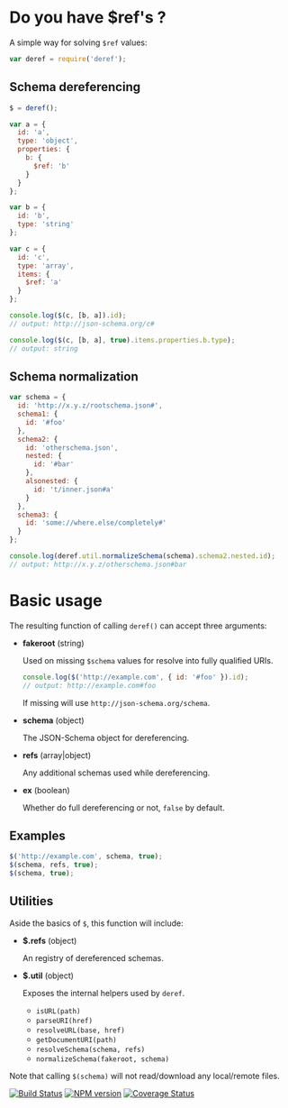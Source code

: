 Do you have $ref's ?
====================

A simple way for solving `$ref` values:

```javascript
var deref = require('deref');
```

Schema dereferencing
--------------------

```javascript
$ = deref();

var a = {
  id: 'a',
  type: 'object',
  properties: {
    b: {
      $ref: 'b'
    }
  }
};

var b = {
  id: 'b',
  type: 'string'
};

var c = {
  id: 'c',
  type: 'array',
  items: {
    $ref: 'a'
  }
};

console.log($(c, [b, a]).id);
// output: http://json-schema.org/c#

console.log($(c, [b, a], true).items.properties.b.type);
// output: string
```

Schema normalization
--------------------

```javascript
var schema = {
  id: 'http://x.y.z/rootschema.json#',
  schema1: {
    id: '#foo'
  },
  schema2: {
    id: 'otherschema.json',
    nested: {
      id: '#bar'
    },
    alsonested: {
      id: 't/inner.json#a'
    }
  },
  schema3: {
    id: 'some://where.else/completely#'
  }
};

console.log(deref.util.normalizeSchema(schema).schema2.nested.id);
// output: http://x.y.z/otherschema.json#bar
```


Basic usage
===========

The resulting function of calling `deref()` can accept three arguments:

- **fakeroot** (string)

  Used on missing `$schema` values for resolve into fully qualified URIs.

  ```javascript
  console.log($('http://example.com', { id: '#foo' }).id);
  // output: http://example.com#foo
  ```

  If missing will use `http://json-schema.org/schema`.

- **schema** (object)

  The JSON-Schema object for dereferencing.

- **refs** (array|object)

  Any additional schemas used while dereferencing.

- **ex** (boolean)

  Whether do full dereferencing or not, `false` by default.

Examples
--------

```javascript
$('http://example.com', schema, true);
$(schema, refs, true);
$(schema, true);
```

Utilities
---------

Aside the basics of `$`, this function will include:

- **$.refs** (object)

  An registry of dereferenced schemas.

- **$.util** (object)

  Exposes the internal helpers used by `deref`.

  - `isURL(path)`
  - `parseURI(href)`
  - `resolveURL(base, href)`
  - `getDocumentURI(path)`
  - `resolveSchema(schema, refs)`
  - `normalizeSchema(fakeroot, schema)`

Note that calling `$(schema)` will not read/download any local/remote files.

[![Build Status](https://travis-ci.org/pateketrueke/deref.png?branch=master)](https://travis-ci.org/pateketrueke/deref) [![NPM version](https://badge.fury.io/js/deref.png)](http://badge.fury.io/js/deref) [![Coverage Status](https://coveralls.io/repos/pateketrueke/deref/badge.png?branch=master)](https://coveralls.io/r/pateketrueke/deref?branch=master)
